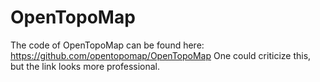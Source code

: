 OpenTopoMap
===========
The code of OpenTopoMap can be found here: https://github.com/opentopomap/OpenTopoMap
One could criticize this, but the link looks more professional.

